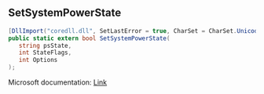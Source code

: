 ## SetSystemPowerState

```csharp
[DllImport("coredll.dll", SetLastError = true, CharSet = CharSet.Unicode)]
public static extern bool SetSystemPowerState(
   string psState,
   int StateFlags,
   int Options
);
```

Microsoft documentation: [Link](https://learn.microsoft.com/en-us/windows/win32/api/winbase/nf-winbase-setsystempowerstate)

